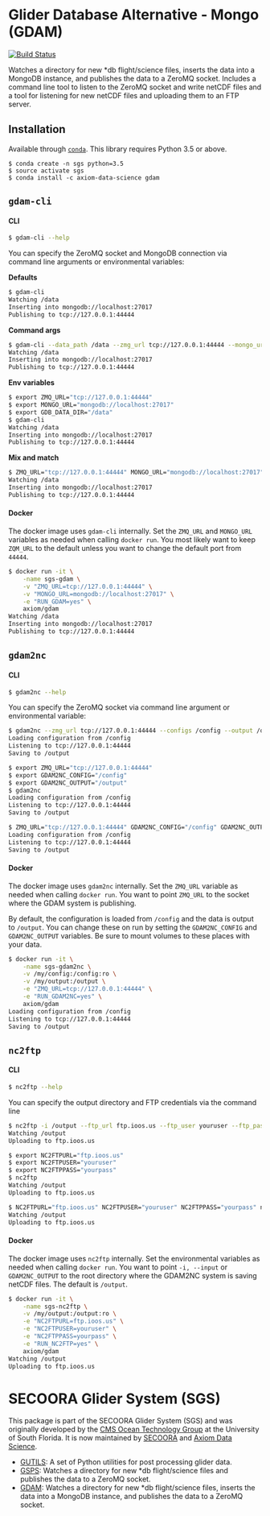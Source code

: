 # Glider Database Alternative - Mongo (GDAM)

[![Build Status](https://travis-ci.org/SECOORA/GDAM.svg?branch=master)](https://travis-ci.org/SECOORA/GDAM)

Watches a directory for new *db flight/science files, inserts the data into a MongoDB instance, and publishes the data to a ZeroMQ socket. Includes a command line tool to listen to the ZeroMQ socket and write netCDF files and a tool for listening for new netCDF files and uploading them to an FTP server.


## Installation

Available through [`conda`](http://conda.pydata.org/docs/install/quick.html). This library requires Python 3.5 or above.

```
$ conda create -n sgs python=3.5
$ source activate sgs
$ conda install -c axiom-data-science gdam
```

## `gdam-cli`

#### CLI

```bash
$ gdam-cli --help
```

You can specify the ZeroMQ socket and MongoDB connection via command line
arguments or environmental variables:


**Defaults**

```bash
$ gdam-cli
Watching /data
Inserting into mongodb://localhost:27017
Publishing to tcp://127.0.0.1:44444
```

**Command args**

```bash
$ gdam-cli --data_path /data --zmg_url tcp://127.0.0.1:44444 --mongo_url mongodb://localhost:27017
Watching /data
Inserting into mongodb://localhost:27017
Publishing to tcp://127.0.0.1:44444
```

**Env variables**

```bash
$ export ZMQ_URL="tcp://127.0.0.1:44444"
$ export MONGO_URL="mongodb://localhost:27017"
$ export GDB_DATA_DIR="/data"
$ gdam-cli
Watching /data
Inserting into mongodb://localhost:27017
Publishing to tcp://127.0.0.1:44444
```

**Mix and match**

```bash
$ ZMQ_URL="tcp://127.0.0.1:44444" MONGO_URL="mongodb://localhost:27017" gdam-cli --data_path /data
Watching /data
Inserting into mongodb://localhost:27017
Publishing to tcp://127.0.0.1:44444
```

#### Docker

The docker image uses `gdam-cli` internally. Set the `ZMQ_URL` and `MONGO_URL` variables as needed when calling `docker run`. You most likely want to keep `ZQM_URL` to the default unless you want to change the default port from `44444`.

```bash
$ docker run -it \
    -name sgs-gdam \
    -v "ZMQ_URL=tcp://127.0.0.1:44444" \
    -v "MONGO_URL=mongodb://localhost:27017" \
    -e "RUN_GDAM=yes" \
    axiom/gdam
Watching /data
Inserting into mongodb://localhost:27017
Publishing to tcp://127.0.0.1:44444
```


## `gdam2nc`

#### CLI

```bash
$ gdam2nc --help
```

You can specify the ZeroMQ socket via command line argument or environmental variable:

```bash
$ gdam2nc --zmg_url tcp://127.0.0.1:44444 --configs /config --output /output
Loading configuration from /config
Listening to tcp://127.0.0.1:44444
Saving to /output
```

```bash
$ export ZMQ_URL="tcp://127.0.0.1:44444"
$ export GDAM2NC_CONFIG="/config"
$ export GDAM2NC_OUTPUT="/output"
$ gdam2nc
Loading configuration from /config
Listening to tcp://127.0.0.1:44444
Saving to /output
```

```bash
$ ZMQ_URL="tcp://127.0.0.1:44444" GDAM2NC_CONFIG="/config" GDAM2NC_OUTPUT="/output" gdam2nc
Loading configuration from /config
Listening to tcp://127.0.0.1:44444
Saving to /output
```


#### Docker

The docker image uses `gdam2nc` internally. Set the `ZMQ_URL` variable as needed when calling `docker run`. You want to point `ZMQ_URL` to the socket where the GDAM system is publishing.

By default, the configuration is loaded from `/config` and the data is output to `/output`. You can change these on run by setting the `GDAM2NC_CONFIG` and `GDAM2NC_OUTPUT` variables. Be sure to mount volumes to these places with your data.

```bash
$ docker run -it \
    -name sgs-gdam2nc \
    -v /my/config:/config:ro \
    -v /my/output:/output \
    -e "ZMQ_URL=tcp://127.0.0.1:44444" \
    -e "RUN_GDAM2NC=yes" \
    axiom/gdam
Loading configuration from /config
Listening to tcp://127.0.0.1:44444
Saving to /output
```

## `nc2ftp`

#### CLI

```bash
$ nc2ftp --help
```

You can specify the output directory and FTP credentials via the command line

```bash
$ nc2ftp -i /output --ftp_url ftp.ioos.us --ftp_user youruser --ftp_pass yourpass
Watching /output
Uploading to ftp.ioos.us
```

```bash
$ export NC2FTPURL="ftp.ioos.us"
$ export NC2FTPUSER="youruser"
$ export NC2FTPPASS="yourpass"
$ nc2ftp
Watching /output
Uploading to ftp.ioos.us
```

```bash
$ NC2FTPURL="ftp.ioos.us" NC2FTPUSER="youruser" NC2FTPPASS="yourpass" nc2ftp
Watching /output
Uploading to ftp.ioos.us
```


#### Docker

The docker image uses `nc2ftp` internally. Set the environmental variables as needed when calling `docker run`. You want to point `-i, --input` or `GDAM2NC_OUTPUT` to the root directory where the GDAM2NC system is saving netCDF files. The default is `/output`.

```bash
$ docker run -it \
    -name sgs-nc2ftp \
    -v /my/output:/output:ro \
    -e "NC2FTPURL=ftp.ioos.us" \
    -e "NC2FTPUSER=youruser" \
    -e "NC2FTPPASS=yourpass" \
    -e "RUN_NC2FTP=yes" \
    axiom/gdam
Watching /output
Uploading to ftp.ioos.us
```


# SECOORA Glider System (SGS)

This package is part of the SECOORA Glider System (SGS) and was originally developed by the [CMS Ocean Technology Group](http://www.marine.usf.edu/COT/) at the University of South Florida. It is now maintained by [SECOORA](http://secoora.org) and [Axiom Data Science](http://axiomdatascience.com).

* [GUTILS](https://github.com/axiom-data-science/GUTILS): A set of Python utilities for post processing glider data.
* [GSPS](https://github.com/axiom-data-science/GSPS): Watches a directory for new *db flight/science files and publishes the data to a ZeroMQ socket.
* [GDAM](https://github.com/axiom-data-science/GDAM): Watches a directory for new *db flight/science files, inserts the data into a MongoDB instance, and publishes the data to a ZeroMQ socket.
